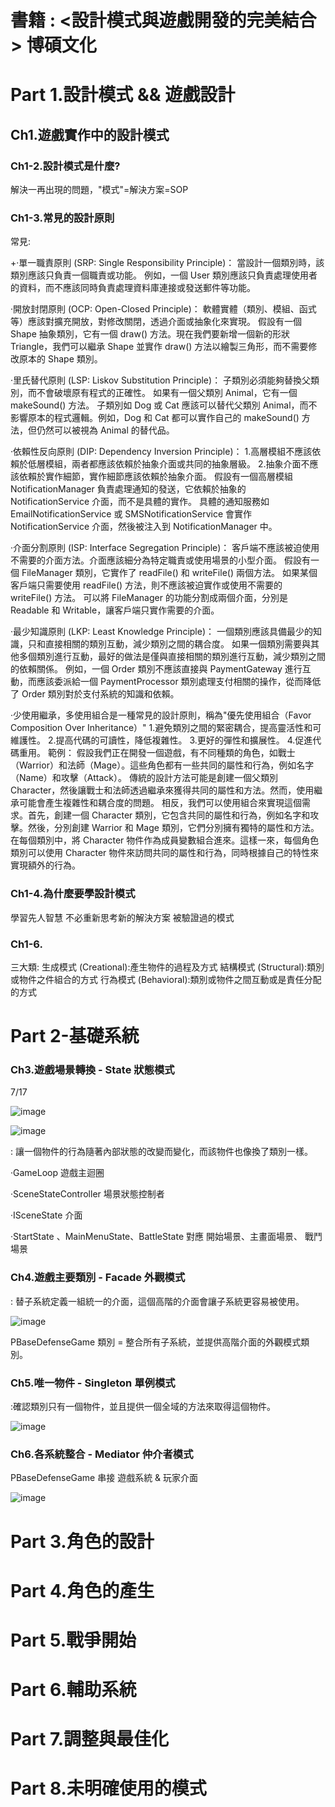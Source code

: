 # 書籍 : <設計模式與遊戲開發的完美結合> 博碩文化

<h1> Part 1.設計模式 && 遊戲設計</h1>

<h2> Ch1.遊戲實作中的設計模式 </h2>

<h3> Ch1-2.設計模式是什麼? </h3>

解決一再出現的問題，"模式"=解決方案=SOP

<h3> Ch1-3.常見的設計原則 </h3>

常見:

+‧單一職責原則 (SRP: Single Responsibility Principle)：
當設計一個類別時，該類別應該只負責一個職責或功能。
例如，一個 User 類別應該只負責處理使用者的資料，而不應該同時負責處理資料庫連接或發送郵件等功能。


‧開放封閉原則 (OCP: Open-Closed Principle)：
軟體實體（類別、模組、函式等）應該對擴充開放，對修改關閉，透過介面或抽象化來實現。
假設有一個 Shape 抽象類別，它有一個 draw() 方法。現在我們要新增一個新的形狀 Triangle，我們可以繼承 Shape 並實作 draw() 方法以繪製三角形，而不需要修改原本的 Shape 類別。


‧里氏替代原則 (LSP: Liskov Substitution Principle)：
子類別必須能夠替換父類別，而不會破壞原有程式的正確性。
如果有一個父類別 Animal，它有一個 makeSound() 方法。
子類別如 Dog 或 Cat 應該可以替代父類別 Animal，而不影響原本的程式邏輯。例如，Dog 和 Cat 都可以實作自己的 makeSound() 方法，但仍然可以被視為 Animal 的替代品。

‧依賴性反向原則 (DIP: Dependency Inversion Principle)：
1.高層模組不應該依賴於低層模組，兩者都應該依賴於抽象介面或共同的抽象層級。
2.抽象介面不應該依賴於實作細節，實作細節應該依賴於抽象介面。
假設有一個高層模組 NotificationManager 負責處理通知的發送，它依賴於抽象的 NotificationService 介面，而不是具體的實作。
具體的通知服務如 EmailNotificationService 或 SMSNotificationService 會實作 NotificationService 介面，然後被注入到 NotificationManager 中。


‧介面分割原則 (ISP: Interface Segregation Principle)：
客戶端不應該被迫使用不需要的介面方法。介面應該細分為特定職責或使用場景的小型介面。
假設有一個 FileManager 類別，它實作了 readFile() 和 writeFile() 兩個方法。
如果某個客戶端只需要使用 readFile() 方法，則不應該被迫實作或使用不需要的 writeFile() 方法。
可以將 FileManager 的功能分割成兩個介面，分別是 Readable 和 Writable，讓客戶端只實作需要的介面。


‧最少知識原則 (LKP: Least Knowledge Principle)：
一個類別應該具備最少的知識，只和直接相關的類別互動，減少類別之間的耦合度。
如果一個類別需要與其他多個類別進行互動，最好的做法是僅與直接相關的類別進行互動，減少類別之間的依賴關係。
例如，一個 Order 類別不應該直接與 PaymentGateway 進行互動，而應該委派給一個 PaymentProcessor 類別處理支付相關的操作，從而降低了 Order 類別對於支付系統的知識和依賴。


‧少使用繼承，多使用組合是一種常見的設計原則，稱為"優先使用組合（Favor Composition Over Inheritance）"
1.避免類別之間的緊密耦合，提高靈活性和可維護性。
2.提高代碼的可讀性，降低複雜性。
3.更好的彈性和擴展性。
4.促進代碼重用。
範例：
假設我們正在開發一個遊戲，有不同種類的角色，如戰士（Warrior）和法師（Mage）。這些角色都有一些共同的屬性和行為，例如名字（Name）和攻擊（Attack）。
傳統的設計方法可能是創建一個父類別 Character，然後讓戰士和法師透過繼承來獲得共同的屬性和方法。然而，使用繼承可能會產生複雜性和耦合度的問題。
相反，我們可以使用組合來實現這個需求。首先，創建一個 Character 類別，它包含共同的屬性和行為，例如名字和攻擊。然後，分別創建 Warrior 和 Mage 類別，它們分別擁有獨特的屬性和方法。
在每個類別中，將 Character 物件作為成員變數組合進來。這樣一來，每個角色類別可以使用 Character 物件來訪問共同的屬性和行為，同時根據自己的特性來實現額外的行為。


<h3> Ch1-4.為什麼要學設計模式 </h3>

學習先人智慧
不必重新思考新的解決方案
被驗證過的模式


<h3> Ch1-6. </h3>

三大類:
生成模式 (Creational):產生物件的過程及方式
結構模式 (Structural):類別或物件之件組合的方式
行為模式 (Behavioral):類別或物件之間互動或是責任分配的方式

<h1> Part 2-基礎系統</h1>

<h3> Ch3.遊戲場景轉換 - State 狀態模式 </h3>

7/17

![image](https://github.com/10gt12nc/DesignPatterns/blob/main/Imge/CH3%20State/%E8%A6%8F%E5%8A%83.png)

![image](https://github.com/10gt12nc/DesignPatterns/blob/main/Imge/CH3%20State/%E7%B5%90%E6%A7%8B.png)

: 讓一個物件的行為隨著內部狀態的改變而變化，而該物件也像換了類別一樣。

‧GameLoop
遊戲主迴圈

‧SceneStateController 
場景狀態控制者 

‧ISceneState
介面

‧StartState 、MainMenuState、BattleState
對應 開始場景、主畫面場景、 戰鬥場景



<h3> Ch4.遊戲主要類別 - Facade 外觀模式 </h3>

: 替子系統定義一組統一的介面，這個高階的介面會讓子系統更容易被使用。


![image](https://github.com/10gt12nc/DesignPatterns/blob/main/Imge/CH4%20Facade/%E7%B5%90%E6%A7%8B.png)


PBaseDefenseGame 類別 = 整合所有子系統，並提供高階介面的外觀模式類別。


<h3> Ch5.唯一物件 - Singleton 單例模式 </h3>

:確認類別只有一個物件，並且提供一個全域的方法來取得這個物件。

![image]()



<h3> Ch6.各系統整合 - Mediator 仲介者模式 </h3>


PBaseDefenseGame 串接 遊戲系統 & 玩家介面

![image]()


<h1> Part 3.角色的設計</h1>
<h1> Part 4.角色的產生</h1>
<h1> Part 5.戰爭開始</h1>
<h1> Part 6.輔助系統</h1>
<h1> Part 7.調整與最佳化</h1>
<h1> Part 8.未明確使用的模式</h1>

